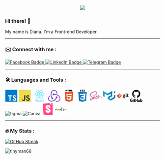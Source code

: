 <div align="center">
  <img src="https://media4.giphy.com/media/v1.Y2lkPTc5MGI3NjExeHY4dndxd2NocDYwMGI1MGl4bzM2aGhuYjY4MHlpOXlybmJvYW1mMyZlcD12MV9pbnRlcm5hbF9naWZfYnlfaWQmY3Q9Zw/hpXdHPfFI5wTABdDx9/giphy.gif" width="350"/> 
</div>

<div>
  <h3>Hi there! 👋</h3>
  <p> My name is Diana. I'm a Front-end Developer. </p>
</div>

---
### :envelope: Connect with me :
<div id="badges">
  <a href="https://www.facebook.com/profile.php?id=100013503166823">
    <img src="https://img.shields.io/badge/Facebook-yellow?style=for-the-badge&logo=facebook&logoColor=white" alt="Facebook Badge"/>
  </a>
  <a href="www.linkedin.com/in/diana-lipanova-b18395256">
    <img src="https://img.shields.io/badge/LinkedIn-yellow?style=for-the-badge&logo=linkedin&logoColor=white" alt="LinkedIn Badge"/>
  </a>
  <a href="https://t.me/TinyMan6">
    <img src="https://img.shields.io/badge/Telegram-yellow?style=for-the-badge&logo=telegram&logoColor=white" alt="Telegram Badge"/>
  </a>
</div>

---
### :hammer_and_wrench: Languages and Tools :
<div>
  <img src="https://raw.githubusercontent.com/devicons/devicon/master/icons/typescript/typescript-original.svg" alt="Typescript" width="40" height="40"/> 
  <img src="https://github.com/devicons/devicon/blob/master/icons/javascript/javascript-original.svg" title="JavaScript" alt="JavaScript" width="40" height="40"/>&nbsp;
  <img src="https://github.com/devicons/devicon/blob/master/icons/react/react-original-wordmark.svg" title="React" alt="React" width="40" height="40"/>&nbsp;
  <img src="https://github.com/devicons/devicon/blob/master/icons/redux/redux-original.svg" title="Redux" alt="Redux " width="40" height="40"/>&nbsp;
  <img src="https://raw.githubusercontent.com/devicons/devicon/master/icons/html5/html5-original-wordmark.svg" alt="html5" width="40" height="40"/> 
  <img src="https://raw.githubusercontent.com/devicons/devicon/master/icons/css3/css3-original-wordmark.svg" alt="css3" width="40" height="40"/> 
  <img src="https://raw.githubusercontent.com/devicons/devicon/master/icons/sass/sass-original.svg" alt="Sass" width="40" height="40"/> 
  <img src="https://github.com/devicons/devicon/blob/master/icons/materialui/materialui-original.svg" title="Material UI" alt="Material UI" width="40" height="40"/>
  <img src="https://github.com/devicons/devicon/blob/master/icons/git/git-original-wordmark.svg" title="Git" **alt="Git" width="40" height="40"/>
  <img src="https://github.com/devicons/devicon/blob/master/icons/github/github-original-wordmark.svg" title="GitHub" alt="GitHub" width="40" height="40"/>
  <img src="https://www.vectorlogo.zone/logos/figma/figma-icon.svg" alt="figma" width="40" height="40"/> 
  <img src="https://cdn.jsdelivr.net/gh/devicons/devicon/icons/canva/canva-original.svg" title="Canva" alt="Canva" width="40" height="40"/>
  <img src="https://github.com/devicons/devicon/blob/master/icons/storybook/storybook-original.svg" title="Storybook" alt="Storybook" width="40" height="40"/>
  <img src="https://github.com/devicons/devicon/blob/master/icons/nodejs/nodejs-original-wordmark.svg" title="NodeJS" alt="NodeJS" width="40" height="40"/>&nbsp;
</div>

---
### :fire: My Stats :
[![GitHub Streak](http://github-readme-streak-stats.herokuapp.com?user=TinyMan66&theme=sea)](https://git.io/streak-stats)

<div>
  <img align="left" src="https://github-readme-stats.vercel.app/api/top-langs?username=tinyman66&show_icons=true&locale=en&layout=compact" alt="tinyman66" />
</div>
